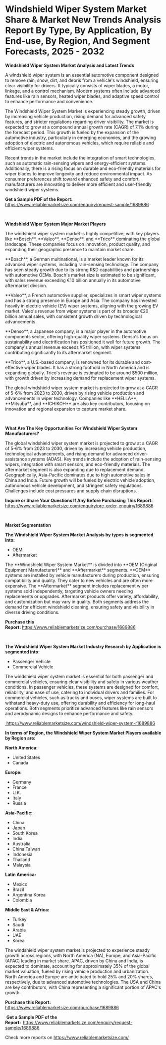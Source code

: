 <p><h1>Windshield Wiper System Market Share & Market New Trends Analysis Report By Type, By Application, By End-use, By Region, And Segment Forecasts, 2025 - 2032</h1></p><p><strong>Windshield Wiper System Market Analysis and Latest Trends</strong></p>
<p><p>A windshield wiper system is an essential automotive component designed to remove rain, snow, dirt, and debris from a vehicle's windshield, ensuring clear visibility for drivers. It typically consists of wiper blades, a motor, linkage, and a control mechanism. Modern systems often include advanced features like rain sensors, heated wiper blades, and adaptive speed control to enhance performance and convenience.</p><p>The Windshield Wiper System Market is experiencing steady growth, driven by increasing vehicle production, rising demand for advanced safety features, and stricter regulations regarding driver visibility. The market is expected to grow at a compound annual growth rate (CAGR) of 7.1% during the forecast period. This growth is fueled by the expansion of the automotive industry, particularly in emerging economies, and the growing adoption of electric and autonomous vehicles, which require reliable and efficient wiper systems.</p><p>Recent trends in the market include the integration of smart technologies, such as automatic rain-sensing wipers and energy-efficient systems. Additionally, there is a rising focus on durable and eco-friendly materials for wiper blades to improve longevity and reduce environmental impact. As consumer preferences shift toward enhanced safety and comfort, manufacturers are innovating to deliver more efficient and user-friendly windshield wiper systems.</p></p>
<p><strong>Get a Sample PDF of the Report:&nbsp;</strong> <a href="https://www.reliablemarketsize.com/enquiry/request-sample/1689886?utm_campaign=1845&utm_medium=2&utm_source=Github&utm_content=ia&utm_term=22012025&utm_id=windshield-wiper-system">https://www.reliablemarketsize.com/enquiry/request-sample/1689886</a></p>
<p>&nbsp;</p>
<p><strong>Windshield Wiper System Major Market Players</strong></p>
<p><p>The windshield wiper system market is highly competitive, with key players like **Bosch**, **Valeo**, **Denso**, and **Trico** dominating the global landscape. These companies focus on innovation, product quality, and expanding their geographic presence to maintain market share.</p><p>**Bosch**, a German multinational, is a market leader known for its advanced wiper systems, including rain-sensing technology. The company has seen steady growth due to its strong R&D capabilities and partnerships with automotive OEMs. Bosch's market size is estimated to be significant, with sales revenue exceeding €10 billion annually in its automotive aftermarket division.</p><p>**Valeo**, a French automotive supplier, specializes in smart wiper systems and has a strong presence in Europe and Asia. The company has invested heavily in electric vehicle (EV) wiper systems, aligning with the growing EV market. Valeo's revenue from wiper systems is part of its broader €20 billion annual sales, with consistent growth driven by technological advancements.</p><p>**Denso**, a Japanese company, is a major player in the automotive components sector, offering high-quality wiper systems. Denso's focus on sustainability and electrification has positioned it well for future growth. The company's annual revenue exceeds ¥5 trillion, with wiper systems contributing significantly to its aftermarket segment.</p><p>**Trico**, a U.S.-based company, is renowned for its durable and cost-effective wiper blades. It has a strong foothold in North America and is expanding globally. Trico's revenue is estimated to be around $500 million, with growth driven by increasing demand for replacement wiper systems.</p><p>The global windshield wiper system market is projected to grow at a CAGR of 5-6% from 2023 to 2030, driven by rising vehicle production and advancements in wiper technology. Companies like **HELLA**, **Mitsuba**, and **ICHIKOH** are also key contributors, focusing on innovation and regional expansion to capture market share.</p></p>
<p>&nbsp;</p>
<p><strong>What Are The Key Opportunities For Windshield Wiper System Manufacturers?</strong></p>
<p><p>The global windshield wiper system market is projected to grow at a CAGR of 5-6% from 2023 to 2030, driven by increasing vehicle production, technological advancements, and rising demand for advanced driver-assistance systems (ADAS). Key trends include the adoption of rain-sensing wipers, integration with smart sensors, and eco-friendly materials. The aftermarket segment is also expanding due to replacement demand. Geographically, Asia-Pacific dominates due to high automotive sales in China and India. Future growth will be fueled by electric vehicle adoption, autonomous vehicle development, and stringent safety regulations. Challenges include cost pressures and supply chain disruptions.</p></p>
<p><strong>Inquire or Share Your Questions If Any Before Purchasing This Report:</strong> <a href="https://www.reliablemarketsize.com/enquiry/pre-order-enquiry/1689886?utm_campaign=1845&utm_medium=2&utm_source=Github&utm_content=ia&utm_term=22012025&utm_id=windshield-wiper-system">https://www.reliablemarketsize.com/enquiry/pre-order-enquiry/1689886</a></p>
<p>&nbsp;</p>
<p><strong>Market Segmentation</strong></p>
<p><strong>The Windshield Wiper System Market Analysis by types is segmented into:</strong></p>
<p><ul><li>OEM</li><li>Aftermarket</li></ul></p>
<p><p>The **Windshield Wiper System Market** is divided into **OEM (Original Equipment Manufacturer)** and **Aftermarket** segments. **OEM** systems are installed by vehicle manufacturers during production, ensuring compatibility and quality. They cater to new vehicles and are often more expensive. The **Aftermarket** segment includes replacement wiper systems sold independently, targeting vehicle owners needing replacements or upgrades. Aftermarket products offer variety, affordability, and customization but may vary in quality. Both segments address the demand for efficient windshield cleaning, ensuring safety and visibility in diverse driving conditions.</p></p>
<p><strong>Purchase this Report:&nbsp;</strong><a href="https://www.reliablemarketsize.com/purchase/1689886?utm_campaign=1845&utm_medium=2&utm_source=Github&utm_content=ia&utm_term=22012025&utm_id=windshield-wiper-system">https://www.reliablemarketsize.com/purchase/1689886</a></p>
<p>&nbsp;</p>
<p><strong>The Windshield Wiper System Market Industry Research by Application is segmented into:</strong></p>
<p><ul><li>Passenger Vehicle</li><li>Commercial Vehicle</li></ul></p>
<p><p>The windshield wiper system market is essential for both passenger and commercial vehicles, ensuring clear visibility and safety in various weather conditions. In passenger vehicles, these systems are designed for comfort, reliability, and ease of use, catering to individual drivers and families. For commercial vehicles, such as trucks and buses, wiper systems are built to withstand heavy-duty use, offering durability and efficiency for long-haul operations. Both segments prioritize advanced features like rain sensors and aerodynamic designs to enhance performance and safety.</p></p>
<p><a href="https://www.reliablemarketsize.com/windshield-wiper-system-r1689886?utm_campaign=1845&utm_medium=2&utm_source=Github&utm_content=ia&utm_term=22012025&utm_id=windshield-wiper-system">&nbsp;https://www.reliablemarketsize.com/windshield-wiper-system-r1689886</a></p>
<p><strong>In terms of Region, the Windshield Wiper System Market Players available by Region are:</strong></p>
<p>
    <p> <strong> North America: </strong>
        <ul>
            <li>United States</li>
            <li>Canada</li>
        </ul>
        </p> 
    <p> <strong> Europe: </strong>
        <ul>
            <li>Germany</li>
            <li>France</li>
            <li>U.K.</li>
            <li>Italy</li>
            <li>Russia</li>
        </ul>
        </p> 
    <p> <strong> Asia-Pacific: </strong>
        <ul>
            <li>China</li>
            <li>Japan</li>
            <li>South Korea</li>
            <li>India</li>
            <li>Australia</li>
            <li>China Taiwan</li>
            <li>Indonesia</li>
            <li>Thailand</li>
            <li>Malaysia</li>
        </ul>
        </p> 
    <p> <strong> Latin America: </strong>
        <ul>
            <li>Mexico</li>
            <li>Brazil</li>
            <li>Argentina Korea</li>
            <li>Colombia</li>
        </ul>
        </p> 
    <p> <strong> Middle East & Africa: </strong>
        <ul>
            <li>Turkey</li>
            <li>Saudi</li>
            <li>Arabia</li>
            <li>UAE</li>
            <li>Korea</li>
        </ul>
    </p>
    </p>
<p><p>The windshield wiper system market is projected to experience steady growth across regions, with North America (NA), Europe, and Asia-Pacific (APAC) leading in market share. APAC, driven by China and India, is expected to dominate, accounting for approximately 35% of the global market valuation, fueled by rising vehicle production and urbanization. North America and Europe are anticipated to hold 25% and 20% shares, respectively, due to advanced automotive technologies. The USA and China are key contributors, with China representing a significant portion of APAC's growth.</p></p>
<p><strong>Purchase this Report: </strong><a href="https://www.reliablemarketsize.com/purchase/1689886?utm_campaign=1845&utm_medium=2&utm_source=Github&utm_content=ia&utm_term=22012025&utm_id=windshield-wiper-system">https://www.reliablemarketsize.com/purchase/1689886</a></p>
<p>&nbsp;<strong>Get a Sample PDF of the Report:&nbsp;&nbsp;</strong><a href="https://www.reliablemarketsize.com/enquiry/request-sample/1689886?utm_campaign=1845&utm_medium=2&utm_source=Github&utm_content=ia&utm_term=22012025&utm_id=windshield-wiper-system">https://www.reliablemarketsize.com/enquiry/request-sample/1689886</a></p>
<p><strong></strong></p>
<p>Check more reports on <a href="https://www.reliablemarketsize.com/?utm_campaign=1845&utm_medium=2&utm_source=Github&utm_content=ia&utm_term=22012025&utm_id=windshield-wiper-system">https://www.reliablemarketsize.com/</a></p>